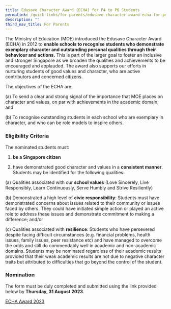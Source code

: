 ```yaml
---
title: Edusave Character Award (ECHA) for P4 to P6 Students
permalink: /quick-links/for-parents/edusave-character-award-echa-for-p4-to-p6-students/
description: ""
third_nav_title: For Parents
---
```

The Ministry of Education (MOE) introduced the Edusave Character Award (ECHA) in 2012 to **enable schools to recognise students who demonstrate exemplary character and outstanding personal qualities through their behaviour and actions.** This is part of the larger goal to foster an inclusive and stronger Singapore as we broaden the qualities and achievements to be encouraged and applauded. The award also supports our efforts in nurturing students of good values and character, who are active contributors and concerned citizens.

  

The objectives of the ECHA are:

  (a) To send a clear and strong signal of the importance that MOE places on character and values, on par with achievements in the academic domain; and

(b) To recognise outstanding students in each school who are exemplary in character, and who can be role models to inspire others.

### Eligibility Criteria

The nominated students must:   

  
1. **be a Singapore citizen**

2. have demonstrated good character and values in a **consistent manner**. Students may be identified for the following qualities:

  
(a) Qualities associated with our **school values** (Love Sincerely, Live Responsibly, Learn Continuously, Serve Humbly and Strive Resiliently)

  
(b) Demonstrated a high level of **civic responsibility**: Students must have demonstrated concerns about issues related to their community or issues faced by others. They could have initiated simple action or played an active role to address these issues and demonstrate commitment to making a difference; and/or

  
(c) Qualities associated with **resilience**: Students who have persevered despite facing difficult circumstances (e.g. financial problems, health issues, family issues, peer resistance etc) and have managed to overcome the odds and still do commendably well in academic and non-academic domains. Students may be nominated regardless of their academic results provided that their weak academic results are not due to negative character traits but attributed to difficulties that go beyond the control of the student.

### Nomination

  
The form must be duly completed and submitted using the link provided below by **Thursday, 31 August 2023**.  

[ECHA Award 2023](https://go.gov.sg/shpsecha2023)